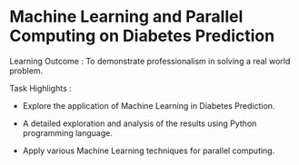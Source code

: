 # Machine Learning and Parallel Computing on Diabetes Prediction

Learning Outcome : To demonstrate professionalism in solving a real world problem.

Task Highlights :

* Explore the application of Machine Learning in Diabetes Prediction. 

* A detailed exploration and analysis of the results using Python programming language.

* Apply various Machine Learning techniques for parallel computing.
